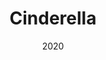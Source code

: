 ---
published: false
cancelled: COVID-19
layout: productions
title: Cinderella
date: 2020
image_credit:
image_alt:
image_caption:
category: musical
Title: Cinderella (Rodgers and Hammerstein musical) - wiki
Theatre: The Alhambra Theatre & Dining
show_details:
- Music: Richard Rodgers - wiki
- Lyrics: Oscar Hammerstein II - wiki
- Book: Oscar Hammerstein II
- Basis: Charles Perraults Cinderella
Website: https://www.alhambrajax.com/show/cinderella/
showtimes:
- 2020-06-11 11:00:00
- 2020-06-11 17:30:00
- 2020-06-12 17:30:00
- 2020-06-13 11:00:00
- 2020-06-13 17:30:00
- 2020-06-14 12:00:00
- 2020-06-14 17:30:00
- 2020-06-16 17:30:00
- 2020-06-17 17:30:00
- 2020-06-18 17:30:00
- 2020-06-19 17:30:00
- 2020-06-20 11:00:00
- 2020-06-20 17:30:00
- 2020-06-21 12:00:00
- 2020-06-21 17:30:00
- 2020-06-23 17:30:00
- 2020-06-24 17:30:00
- 2020-06-25 17:30:00
- 2020-06-26 17:30:00
- 2020-06-27 11:00:00
- 2020-06-27 17:30:00
- 2020-06-28 12:00:00
- 2020-06-28 17:30:00
- 2020-06-30 17:30:00
- 2020-07-01 17:30:00
- 2020-07-02 17:30:00
- 2020-07-03 17:30:00
- 2020-07-05 12:00:00
- 2020-07-05 17:30:00
- 2020-07-07 17:30:00
- 2020-07-08 17:30:00
- 2020-07-09 17:30:00
- 2020-07-10 17:30:00
- 2020-07-11 11:00:00
- 2020-07-11 17:30:00
- 2020-07-12 12:00:00
- 2020-07-12 17:30:00
- 2020-07-14 17:30:00
- 2020-07-15 17:30:00
- 2020-07-16 17:30:00
- 2020-07-17 17:30:00
- 2020-07-18 11:00:00
- 2020-07-18 17:30:00
- 2020-07-19 12:00:00
- 2020-07-19 17:30:00
- 2020-07-21 17:30:00
- 2020-07-22 17:30:00
- 2020-07-23 17:30:00
- 2020-07-24 17:30:00
- 2020-07-25 11:00:00
- 2020-07-25 17:30:00
- 2020-07-26 12:00:00
- 2020-07-26 17:30:00
external_links:
  "Alhambra Cinderella \u266B": https://www.alhambrajax.com/show/cinderella/
---